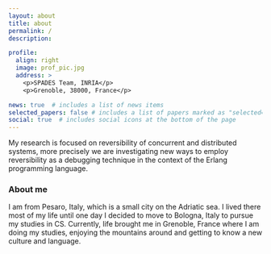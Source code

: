 ```yaml
---
layout: about
title: about
permalink: /
description:

profile:
  align: right
  image: prof_pic.jpg
  address: >
    <p>SPADES Team, INRIA</p>
    <p>Grenoble, 38000, France</p>

news: true  # includes a list of news items
selected_papers: false # includes a list of papers marked as "selected={true}"
social: true  # includes social icons at the bottom of the page
---
```



My research is focused on reversibility of concurrent and distributed systems, more precisely we are investigating new ways to employ reversibility as a debugging technique in the context of the Erlang programming language.


### About me

I am from Pesaro, Italy, which is a small city on the Adriatic sea. I lived there most of my life until one day I decided to move to Bologna, Italy to pursue my studies in CS. Currently, life brought me in Grenoble, France where I am doing my studies, enjoying the mountains around and getting to know a new culture and language.
